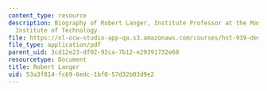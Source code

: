 ```yaml
---
content_type: resource
description: Biography of Robert Langer, Institute Professor at the Massachusetts
  Institute of Technology.
file: https://ol-ocw-studio-app-qa.s3.amazonaws.com/courses/hst-939-designing-and-sustaining-technology-innovation-for-global-health-practice-spring-2008/53a3f814fc696edc1bf057d32b03d9e2_robert_bio.pdf
file_type: application/pdf
parent_uid: 3cd12e23-df02-92ca-7b12-e29391732e68
resourcetype: Document
title: Robert Langer
uid: 53a3f814-fc69-6edc-1bf0-57d32b03d9e2
---
```

